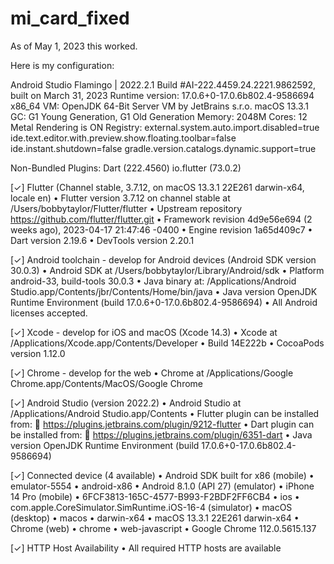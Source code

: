 # mi_card_fixed

As of May 1, 2023 this worked.

Here is my configuration:

Android Studio Flamingo | 2022.2.1
Build #AI-222.4459.24.2221.9862592, built on March 31, 2023
Runtime version: 17.0.6+0-17.0.6b802.4-9586694 x86_64
VM: OpenJDK 64-Bit Server VM by JetBrains s.r.o.
macOS 13.3.1
GC: G1 Young Generation, G1 Old Generation
Memory: 2048M
Cores: 12
Metal Rendering is ON
Registry:
    external.system.auto.import.disabled=true
    ide.text.editor.with.preview.show.floating.toolbar=false
    ide.instant.shutdown=false
    gradle.version.catalogs.dynamic.support=true

Non-Bundled Plugins:
    Dart (222.4560)
    io.flutter (73.0.2)

[✓] Flutter (Channel stable, 3.7.12, on macOS 13.3.1 22E261 darwin-x64, locale
    en)
    • Flutter version 3.7.12 on channel stable at
      /Users/bobbytaylor/Flutter/flutter
    • Upstream repository https://github.com/flutter/flutter.git
    • Framework revision 4d9e56e694 (2 weeks ago), 2023-04-17 21:47:46 -0400
    • Engine revision 1a65d409c7
    • Dart version 2.19.6
    • DevTools version 2.20.1

[✓] Android toolchain - develop for Android devices (Android SDK version 30.0.3)
    • Android SDK at /Users/bobbytaylor/Library/Android/sdk
    • Platform android-33, build-tools 30.0.3
    • Java binary at: /Applications/Android
      Studio.app/Contents/jbr/Contents/Home/bin/java
    • Java version OpenJDK Runtime Environment (build
      17.0.6+0-17.0.6b802.4-9586694)
    • All Android licenses accepted.

[✓] Xcode - develop for iOS and macOS (Xcode 14.3)
    • Xcode at /Applications/Xcode.app/Contents/Developer
    • Build 14E222b
    • CocoaPods version 1.12.0

[✓] Chrome - develop for the web
    • Chrome at /Applications/Google Chrome.app/Contents/MacOS/Google Chrome

[✓] Android Studio (version 2022.2)
    • Android Studio at /Applications/Android Studio.app/Contents
    • Flutter plugin can be installed from:
      🔨 https://plugins.jetbrains.com/plugin/9212-flutter
    • Dart plugin can be installed from:
      🔨 https://plugins.jetbrains.com/plugin/6351-dart
    • Java version OpenJDK Runtime Environment (build
      17.0.6+0-17.0.6b802.4-9586694)

[✓] Connected device (4 available)
    • Android SDK built for x86 (mobile) • emulator-5554
      • android-x86    • Android 8.1.0 (API 27) (emulator)
    • iPhone 14 Pro (mobile)             • 6FCF3813-165C-4577-B993-F2BDF2FF6CB4
      • ios            • com.apple.CoreSimulator.SimRuntime.iOS-16-4 (simulator)
    • macOS (desktop)                    • macos
      • darwin-x64     • macOS 13.3.1 22E261 darwin-x64
    • Chrome (web)                       • chrome
      • web-javascript • Google Chrome 112.0.5615.137

[✓] HTTP Host Availability
    • All required HTTP hosts are available

